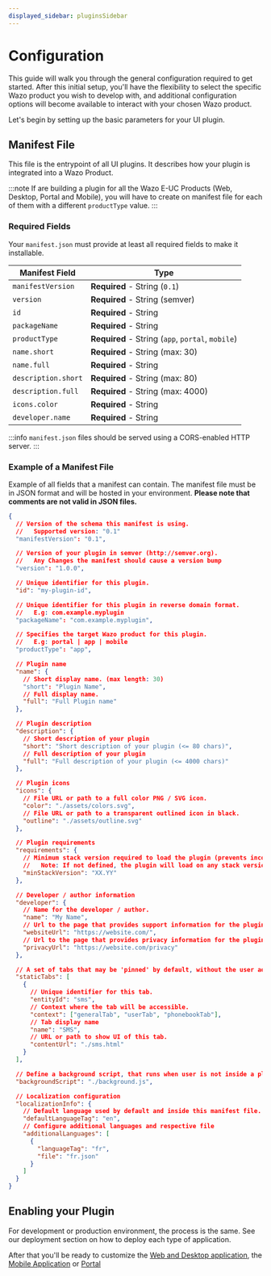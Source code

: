 ```yaml
---
displayed_sidebar: pluginsSidebar
---
```


# Configuration


This guide will walk you through the general configuration required to get started. After this initial setup, you'll have the flexibility to select the specific Wazo product you wish to develop with, and additional configuration options will become available to interact with your chosen Wazo product.

Let's begin by setting up the basic parameters for your UI plugin.

## Manifest File

This file is the entrypoint of all UI plugins. It describes how your plugin is integrated into a Wazo Product.

:::note
If are building a plugin for all the Wazo E-UC Products (Web, Desktop, Portal and Mobile), you will have to create on manifest file for each of them with a different `productType` value.
:::

### Required Fields

Your `manifest.json` must provide at least all required fields to make it installable.

| Manifest Field      | Type                                              |
| ------------------- | ------------------------------------------------- |
| `manifestVersion`   | **Required** - String (`0.1`)                     |
| `version`           | **Required** - String (semver)                    |
| `id`                | **Required** - String                             |
| `packageName`       | **Required** - String                             |
| `productType`       | **Required** - String (`app`, `portal`, `mobile`) |
| `name.short`        | **Required** - String (max: 30)                   |
| `name.full`         | **Required** - String                             |
| `description.short` | **Required** - String (max: 80)                   |
| `description.full`  | **Required** - String (max: 4000)                 |
| `icons.color`       | **Required** - String                             |
| `developer.name`    | **Required** - String                             |

:::info
`manifest.json` files should be served using a CORS-enabled HTTP server.
:::

### Example of a Manifest File

Example of all fields that a manifest can contain. The manifest file must be in JSON format and will be hosted in your environment.
**Please note that comments are not valid in JSON files.**

```json
{
  // Version of the schema this manifest is using.
  //   Supported version: "0.1"
  "manifestVersion": "0.1",

  // Version of your plugin in semver (http://semver.org).
  //   Any Changes the manifest should cause a version bump
  "version": "1.0.0",

  // Unique identifier for this plugin.
  "id": "my-plugin-id",

  // Unique identifier for this plugin in reverse domain format.
  //   E.g: com.example.myplugin
  "packageName": "com.example.myplugin",

  // Specifies the target Wazo product for this plugin.
  //   E.g: portal | app | mobile
  "productType": "app",

  // Plugin name
  "name": {
    // Short display name. (max length: 30)
    "short": "Plugin Name",
    // Full display name.
    "full": "Full Plugin name"
  },

  // Plugin description
  "description": {
    // Short description of your plugin
    "short": "Short description of your plugin (<= 80 chars)",
    // Full description of your plugin
    "full": "Full description of your plugin (<= 4000 chars)"
  },

  // Plugin icons
  "icons": {
    // File URL or path to a full color PNG / SVG icon.
    "color": "./assets/colors.svg",
    // File URL or path to a transparent outlined icon in black.
    "outline": "./assets/outline.svg"
  },

  // Plugin requirements
  "requirements": {
    // Minimum stack version required to load the plugin (prevents incompatibility with newer APIs)
    //   Note: If not defined, the plugin will load on any stack version.
    "minStackVersion": "XX.YY"
  },

  // Developer / author information
  "developer": {
    // Name for the developer / author.
    "name": "My Name",
    // Url to the page that provides support information for the plugin.
    "websiteUrl": "https://website.com/",
    // Url to the page that provides privacy information for the plugin.
    "privacyUrl": "https://website.com/privacy"
  },

  // A set of tabs that may be 'pinned' by default, without the user adding them manually. Static tabs declared in personal scope are always pinned to the app's personal experience. Static tabs do not currently support the 'teams' scope
  "staticTabs": [
    {
      // Unique identifier for this tab.
      "entityId": "sms",
      // Context where the tab will be accessible.
      "context": ["generalTab", "userTab", "phonebookTab"],
      // Tab display name
      "name": "SMS",
      // URL or path to show UI of this tab.
      "contentUrl": "./sms.html"
    }
  ],

  // Define a background script, that runs when user is not inside a plugin tabs.
  "backgroundScript": "./background.js",

  // Localization configuration
  "localizationInfo": {
    // Default language used by default and inside this manifest file.
    "defaultLanguageTag": "en",
    // Configure additional languages and respective file
    "additionalLanguages": [
      {
        "languageTag": "fr",
        "file": "fr.json"
      }
    ]
  }
}
```

## Enabling your Plugin

For development or production environment, the process is the same. See our deployment section on how to deploy each type of application.

After that you'll be ready to customize the [Web and Desktop application](../apps), the [Mobile Application](../mobile) or [Portal](../portal)
